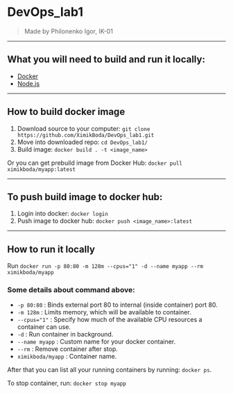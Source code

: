 # DevOps_lab1 

> Made by Philonenko Igor, IK-01

--------------------------------------


## What you will need to build and run it locally:
 - [Docker](https://www.docker.com/)
 - [Node.js](https://nodejs.org)

--------------------------------------

## How to build docker image
1. Download source to your computer: ```git clone https://github.com/XimikBoda/DevOps_lab1.git```
2. Move into downloaded repo: ```cd DevOps_lab1/```
3. Build image: ```docker build . -t <image_name>```

Or you can get prebuild image from Docker Hub: ```docker pull ximikboda/myapp:latest```

--------------------------------------

## To push build image to docker hub:
1. Login into docker: ```docker login```
2. Push image to docker hub: ```docker push <image_name>:latest```

--------------------------------------

## How to run it locally
Run ```docker run -p 80:80 -m 128m --cpus="1" -d --name myapp --rm ximikboda/myapp```

### Some details about command above:
 - ```-p 80:80``` : Binds external port 80 to internal (inside container) port 80. 
 - ```-m 128m``` : Limits memory, which will be available to container. 
 - ```--cpus="1"``` : Specify how much of the available CPU resources a container can use.
 - ```-d``` : Run container in background.
 - ```--name myapp``` : Custom name for your docker container.
 - ```--rm``` : Remove container after stop.
 - ```ximikboda/myapp``` : Container name.

After that you can list all your running containers by running: ```docker ps```.

To stop container, run: ```docker stop myapp```